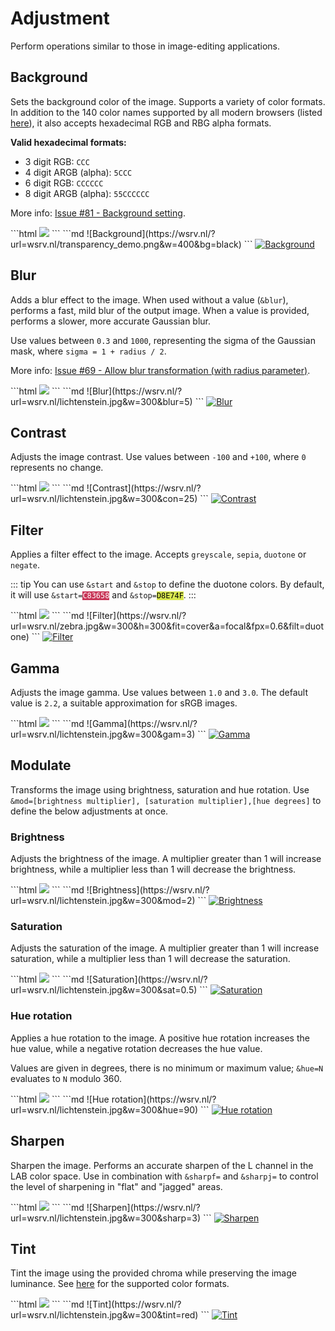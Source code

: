 # Adjustment

Perform operations similar to those in image-editing applications.

## Background <QueryString field="bg" />

Sets the background color of the image. Supports a variety of color
formats. In addition to the 140 color names supported by all modern browsers (listed [here](supported-colors.md)),
it also accepts hexadecimal RGB and RBG alpha formats.

**Valid hexadecimal formats:**
- 3 digit RGB: `CCC`
- 4 digit ARGB (alpha): `5CCC`
- 6 digit RGB: `CCCCCC`
- 8 digit ARGB (alpha): `55CCCCCC`

More info: [Issue #81 - Background setting](https://github.com/weserv/images/issues/81).

<CodeGroup>
<CodeGroupItem title="HTML" active>
```html
<img src="//wsrv.nl/?url=wsrv.nl/transparency_demo.png&w=400&bg=black">
```
</CodeGroupItem>

<CodeGroupItem title="Markdown">
```md
![Background](https://wsrv.nl/?url=wsrv.nl/transparency_demo.png&w=400&bg=black)
```
</CodeGroupItem>
</CodeGroup>

<a href="/?url=wsrv.nl/transparency_demo.png&w=400&bg=black" target="_blank">
  <img :src="$withBase('/static/transparency_demo.png?w=400&bg=black')" alt="Background">
</a>

## Blur <QueryString field="blur" />

Adds a blur effect to the image. When used without a value (`&blur`), performs a fast, mild blur of the
output image. When a value is provided, performs a slower, more accurate Gaussian blur.

Use values between `0.3` and `1000`, representing the sigma of the Gaussian mask, where `sigma = 1 +
radius / 2`.

More info: [Issue #69 - Allow blur transformation (with radius parameter)](https://github.com/weserv/images/issues/69).

<CodeGroup>
<CodeGroupItem title="HTML" active>
```html
<img src="//wsrv.nl/?url=wsrv.nl/lichtenstein.jpg&w=300&blur=5">
```
</CodeGroupItem>

<CodeGroupItem title="Markdown">
```md
![Blur](https://wsrv.nl/?url=wsrv.nl/lichtenstein.jpg&w=300&blur=5)
```
</CodeGroupItem>
</CodeGroup>

<a href="/?url=wsrv.nl/lichtenstein.jpg&w=300&blur=5" target="_blank">
  <img :src="$withBase('/static/lichtenstein.jpg?w=300&blur=5')" alt="Blur">
</a>

## Contrast <QueryString field="con" />

Adjusts the image contrast. Use values between `-100` and `+100`, where `0` represents no change.

<CodeGroup>
<CodeGroupItem title="HTML" active>
```html
<img src="//wsrv.nl/?url=wsrv.nl/lichtenstein.jpg&w=300&con=25">
```
</CodeGroupItem>

<CodeGroupItem title="Markdown">
```md
![Contrast](https://wsrv.nl/?url=wsrv.nl/lichtenstein.jpg&w=300&con=25)
```
</CodeGroupItem>
</CodeGroup>

<a href="/?url=wsrv.nl/lichtenstein.jpg&w=300&con=25" target="_blank">
  <img :src="$withBase('/static/lichtenstein.jpg?w=300&con=25')" alt="Contrast">
</a>

## Filter <QueryString field="filt" />

Applies a filter effect to the image. Accepts `greyscale`, `sepia`, `duotone` or `negate`.

::: tip
You can use `&start` and `&stop` to define the duotone colors. By default, it will use
<code>&start=<span style="background:#C83658;color:white;">C83658</span></code> and
<code>&stop=<span style="background:#D8E74F;color:black;">D8E74F</span></code>.
:::

<CodeGroup>
<CodeGroupItem title="HTML" active>
```html
<img src="//wsrv.nl/?url=wsrv.nl/zebra.jpg&w=300&h=300&fit=cover&a=focal&fpx=0.6&filt=duotone">
```
</CodeGroupItem>

<CodeGroupItem title="Markdown">
```md
![Filter](https://wsrv.nl/?url=wsrv.nl/zebra.jpg&w=300&h=300&fit=cover&a=focal&fpx=0.6&filt=duotone)
```
</CodeGroupItem>
</CodeGroup>

<a href="/?url=wsrv.nl/zebra.jpg&w=300&h=300&fit=cover&a=focal&fpx=0.6&filt=duotone" target="_blank">
  <img :src="$withBase('/static/zebra.jpg?w=300&h=300&fit=cover&a=focal&fpx=0.6&filt=duotone')" alt="Filter">
</a>

## Gamma <QueryString field="gam" />

Adjusts the image gamma. Use values between `1.0` and `3.0`. The default value is `2.2`, a suitable
approximation for sRGB images.

<CodeGroup>
<CodeGroupItem title="HTML" active>
```html
<img src="//wsrv.nl/?url=wsrv.nl/lichtenstein.jpg&w=300&gam=3">
```
</CodeGroupItem>

<CodeGroupItem title="Markdown">
```md
![Gamma](https://wsrv.nl/?url=wsrv.nl/lichtenstein.jpg&w=300&gam=3)
```
</CodeGroupItem>
</CodeGroup>

<a href="/?url=wsrv.nl/lichtenstein.jpg&w=300&gam=3" target="_blank">
  <img :src="$withBase('/static/lichtenstein.jpg?w=300&gam=3')" alt="Gamma">
</a>

## Modulate <QueryString field="mod" />

Transforms the image using brightness, saturation and hue rotation. Use `&mod=[brightness multiplier],
[saturation multiplier],[hue degrees]` to define the below adjustments at once.

### Brightness <QueryString field="mod" />

Adjusts the brightness of the image. A multiplier greater than 1 will increase brightness, while a
multiplier less than 1 will decrease the brightness.

<CodeGroup>
<CodeGroupItem title="HTML" active>
```html
<img src="//wsrv.nl/?url=wsrv.nl/lichtenstein.jpg&w=300&mod=2">
```
</CodeGroupItem>

<CodeGroupItem title="Markdown">
```md
![Brightness](https://wsrv.nl/?url=wsrv.nl/lichtenstein.jpg&w=300&mod=2)
```
</CodeGroupItem>
</CodeGroup>

<a href="/?url=wsrv.nl/lichtenstein.jpg&w=300&mod=2" target="_blank">
  <img :src="$withBase('/static/lichtenstein.jpg?w=300&mod=2')" alt="Brightness">
</a>

### Saturation <QueryString field="sat" />

Adjusts the saturation of the image. A multiplier greater than 1 will increase saturation, while a multiplier
less than 1 will decrease the saturation.

<CodeGroup>
<CodeGroupItem title="HTML" active>
```html
<img src="//wsrv.nl/?url=wsrv.nl/lichtenstein.jpg&w=300&sat=0.5">
```
</CodeGroupItem>

<CodeGroupItem title="Markdown">
```md
![Saturation](https://wsrv.nl/?url=wsrv.nl/lichtenstein.jpg&w=300&sat=0.5)
```
</CodeGroupItem>
</CodeGroup>

<a href="/?url=wsrv.nl/lichtenstein.jpg&w=300&sat=0.5" target="_blank">
  <img :src="$withBase('/static/lichtenstein.jpg?w=300&sat=0.5')" alt="Saturation">
</a>

### Hue rotation <QueryString field="hue" />

Applies a hue rotation to the image. A positive hue rotation increases the hue value, while a negative
rotation decreases the hue value.

Values are given in degrees, there is no minimum or maximum value; `&hue=N` evaluates to `N` modulo
360.

<CodeGroup>
<CodeGroupItem title="HTML" active>
```html
<img src="//wsrv.nl/?url=wsrv.nl/lichtenstein.jpg&w=300&hue=90">
```
</CodeGroupItem>

<CodeGroupItem title="Markdown">
```md
![Hue rotation](https://wsrv.nl/?url=wsrv.nl/lichtenstein.jpg&w=300&hue=90)
```
</CodeGroupItem>
</CodeGroup>

<a href="/?url=wsrv.nl/lichtenstein.jpg&w=300&hue=90" target="_blank">
  <img :src="$withBase('/static/lichtenstein.jpg?w=300&hue=90')" alt="Hue rotation">
</a>

## Sharpen <QueryString field="sharp" />

Sharpen the image. Performs an accurate sharpen of the L channel in the LAB color space. Use in combination with
`&sharpf=` and `&sharpj=` to control the level of sharpening in "flat" and "jagged" areas.

<CodeGroup>
<CodeGroupItem title="HTML" active>
```html
<img src="//wsrv.nl/?url=wsrv.nl/lichtenstein.jpg&w=300&sharp=3">
```
</CodeGroupItem>

<CodeGroupItem title="Markdown">
```md
![Sharpen](https://wsrv.nl/?url=wsrv.nl/lichtenstein.jpg&w=300&sharp=3)
```
</CodeGroupItem>
</CodeGroup>

<a href="/?url=wsrv.nl/lichtenstein.jpg&w=300&sharp=3" target="_blank">
  <img :src="$withBase('/static/lichtenstein.jpg?w=300&sharp=3')" alt="Sharpen">
</a>

## Tint <QueryString field="tint" />

Tint the image using the provided chroma while preserving the image luminance. See [here](adjustment.md#background)
for the supported color formats.

<CodeGroup>
<CodeGroupItem title="HTML" active>
```html
<img src="//wsrv.nl/?url=wsrv.nl/lichtenstein.jpg&w=300&tint=red">
```
</CodeGroupItem>

<CodeGroupItem title="Markdown">
```md
![Tint](https://wsrv.nl/?url=wsrv.nl/lichtenstein.jpg&w=300&tint=red)
```
</CodeGroupItem>
</CodeGroup>

<a href="/?url=wsrv.nl/lichtenstein.jpg&w=300&tint=red" target="_blank">
  <img :src="$withBase('/static/lichtenstein.jpg?w=300&tint=red')" alt="Tint">
</a>
